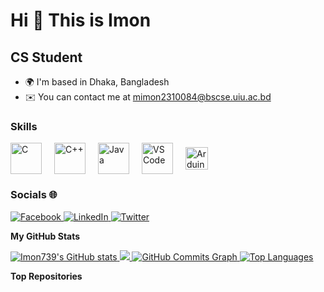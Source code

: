 Hi 👋 This is Imon  
=====================  

CS Student  
----------  

* 🌍 I'm based in Dhaka, Bangladesh  
* ✉️ You can contact me at [mimon2310084@bscse.uiu.ac.bd](mailto:mimon2310084@bscse.uiu.ac.bd)  

### Skills  

<div align="left" style="display: flex; align-items: center; gap: 20px;">
    <a href="https://docs.microsoft.com/en-us/cpp/?view=msvc-170" target="_blank" rel="noreferrer">
        <img src="https://raw.githubusercontent.com/danielcranney/readme-generator/main/public/icons/skills/c-colored.svg" width="50" height="50" alt="C" style="transition: transform 0.3s;" onmouseover="this.style.transform='scale(1.1)';" onmouseout="this.style.transform='scale(1)';" />
    </a>
    <a href="https://docs.microsoft.com/en-us/cpp/?view=msvc-170" target="_blank" rel="noreferrer">
        <img src="https://raw.githubusercontent.com/danielcranney/readme-generator/main/public/icons/skills/cplusplus-colored.svg" width="50" height="50" alt="C++" style="transition: transform 0.3s;" onmouseover="this.style.transform='scale(1.1)';" onmouseout="this.style.transform='scale(1)';" />
    </a>
    <a href="https://www.oracle.com/java/" target="_blank" rel="noreferrer">
        <img src="https://raw.githubusercontent.com/danielcranney/readme-generator/main/public/icons/skills/java-colored.svg" width="50" height="50" alt="Java" style="transition: transform 0.3s;" onmouseover="this.style.transform='scale(1.1)';" onmouseout="this.style.transform='scale(1)';" />
    </a>
    <a href="https://code.visualstudio.com/" target="_blank" rel="noreferrer">
        <img src="https://raw.githubusercontent.com/danielcranney/readme-generator/main/public/icons/skills/visualstudiocode.svg" width="50" height="50" alt="VS Code" style="transition: transform 0.3s;" onmouseover="this.style.transform='scale(1.1)';" onmouseout="this.style.transform='scale(1)';" />
    </a>
<a href="https://store.arduino.cc/?gclid=Cj0KCQjw2eilBhCCARIsAG0Pf8uueBifykWcsSS4LPESeGQfxGVKJYnzV7bz471XfknQJy_1VINVWM8aAkLtEALw_wcB" target="_blank" rel="noreferrer"><img src="https://raw.githubusercontent.com/danielcranney/readme-generator/main/public/icons/skills/arduino-colored.svg" width="36" height="36" alt="Arduino" /></a>
</div>  

### Socials 🌐  

<p align="left"> 
<a href="https://www.facebook.com/sazzad.imon739" target="_blank" rel="noreferrer"> 
    <img src="https://img.shields.io/badge/Facebook-1877F2?style=for-the-badge&logo=facebook&logoColor=white" alt="Facebook" />
</a>  
<a href="https://www.linkedin.com/in/sazzadimon739/" target="_blank" rel="noreferrer"> 
    <img src="https://img.shields.io/badge/LinkedIn-0A66C2?style=for-the-badge&logo=linkedin&logoColor=white" alt="LinkedIn" />
</a> 
<a href="https://x.com/Sazzad__Imon" target="_blank" rel="noreferrer"> 
    <img src="https://img.shields.io/badge/Twitter-1DA1F2?style=for-the-badge&logo=twitter&logoColor=white" alt="Twitter" />
</a>  
</p>  

<b>My GitHub Stats</b>  

<a href="http://www.github.com/Imon739">
    <img src="https://github-readme-stats.vercel.app/api?username=Imon739&show_icons=true&hide=&count_private=true&title_color=492929&text_color=ffffff&icon_color=0891b2&bg_color=27A090&hide_border=true&show_icons=true" alt="Imon739's GitHub stats" />
</a>  

<a href="http://www.github.com/Imon739">
    <img src="https://github-readme-streak-stats.herokuapp.com/?user=Imon739&stroke=ffffff&background=831843&ring=0891b2&fire=0891b2&currStreakNum=ffffff&currStreakLabel=0891b2&sideNums=17728C&sideLabels=ffffff&dates=ffffff&hide_border=true" />
</a>  

<a href="http://www.github.com/Imon739">
    <img src="https://github-readme-activity-graph.cyclic.app/graph?username=Imon739&bg_color=831843&color=ffffff&line=0891b2&point=ffffff&area_color=831843&area=true&hide_border=true&custom_title=GitHub%20Commits%20Graph" alt="GitHub Commits Graph" />
</a>  

<a href="https://github.com/Imon739" align="left">
    <img src="https://github-readme-stats.vercel.app/api/top-langs/?username=Imon739&langs_count=10&title_color=0891b2&text_color=ffaaff&icon_color=0891b2&bg_color=0C3175&hide_border=true&locale=en&custom_title=Top%20%Languages" alt="Top Languages" />
</a>  

<b>Top Repositories</b>  

<div width="100%" align="center"></div><br /><br /><br /><br /><br /><br /><br />  
